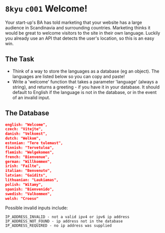 # `8kyu` `c001` Welcome!

Your start-up's BA has told marketing that your website has a large audience in Scandinavia and surrounding countries.
Marketing thinks it would be great to welcome visitors to the site in their own language. Luckily you already use an API
that detects the user's location, so this is an easy win.

## The Task

* Think of a way to store the languages as a database (eg an object). The languages are listed below so you can copy and
  paste!
* Write a 'welcome' function that takes a parameter 'language' (always a string), and returns a greeting - if you have
  it in your database. It should default to English if the language is not in the database, or in the event of an
  invalid input.

## The Database

```json
english: "Welcome",
czech: "Vitejte",
danish: "Velkomst",
dutch: "Welkom",
estonian: "Tere tulemast",
finnish: "Tervetuloa",
flemish: "Welgekomen",
french: "Bienvenue",
german: "Willkommen",
irish: "Failte",
italian: "Benvenuto",
latvian: "Gaidits",
lithuanian: "Laukiamas",
polish: "Witamy",
spanish: "Bienvenido",
swedish: "Valkommen",
welsh: "Croeso"
```

Possible invalid inputs include:

```
IP_ADDRESS_INVALID - not a valid ipv4 or ipv6 ip address
IP_ADDRESS_NOT_FOUND - ip address not in the database
IP_ADDRESS_REQUIRED - no ip address was supplied
```
